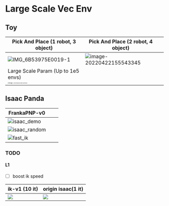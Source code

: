# Large Scale Vec Env

## Toy

| Pick And Place (1 robot, 3 object)                           | Pick And Place (2 robot, 4 object)                           |      |
| ------------------------------------------------------------ | ------------------------------------------------------------ | ---- |
| ![IMG_6B53975E0019-1](https://tva1.sinaimg.cn/large/e6c9d24ely1h1ijgnvtodj20xz0tun01.jpg) | ![image-20220422155543345](https://tva1.sinaimg.cn/large/e6c9d24ely1h1ijylcge5j20vu0nmab5.jpg) |      |
| Large Scale Param (Up to 1e5 envs)                           |                                                              |      |
| <img src="https://tva1.sinaimg.cn/large/e6c9d24ely1h1ik4eirxtj209c0towfc.jpg" alt="image-20220422160120022" style="zoom:25%;" /> |                                                              |      |



## Isaac Panda

| FrankaPNP-v0                                                 |      |      |
| ------------------------------------------------------------ | ---- | ---- |
| ![isaac_demo](https://tva1.sinaimg.cn/large/e6c9d24ely1h1jm00od1lg20dk0cme84.gif) |      |      |
| ![isaac_random](https://tva1.sinaimg.cn/large/e6c9d24ely1h1kxtks4xwg20ca0bu7wk.gif) |      |      |
| ![fast_ik](https://tva1.sinaimg.cn/large/e6c9d24ely1h1l1qibvbvj20je0igjsr.jpg)|      |      |



### TODO

#### L1

- [ ] boost ik speed

| ik-v1 (10 it) | origin isaac(1 it) |
|---|---|
| ![](https://tva1.sinaimg.cn/large/e6c9d24ely1h19h8bdbayj21ez0u0wh5.jpg) | ![](https://tva1.sinaimg.cn/large/e6c9d24ely1h19hb913pwj21eh0u0ac0.jpg) |
